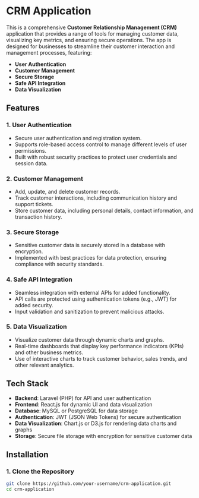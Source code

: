 # CRM Application

This is a comprehensive **Customer Relationship Management (CRM)** application that provides a range of tools for managing customer data, visualizing key metrics, and ensuring secure operations. The app is designed for businesses to streamline their customer interaction and management processes, featuring:

- **User Authentication**
- **Customer Management**
- **Secure Storage**
- **Safe API Integration**
- **Data Visualization**

## Features

### 1. User Authentication
- Secure user authentication and registration system.
- Supports role-based access control to manage different levels of user permissions.
- Built with robust security practices to protect user credentials and session data.

### 2. Customer Management
- Add, update, and delete customer records.
- Track customer interactions, including communication history and support tickets.
- Store customer data, including personal details, contact information, and transaction history.

### 3. Secure Storage
- Sensitive customer data is securely stored in a database with encryption.
- Implemented with best practices for data protection, ensuring compliance with security standards.

### 4. Safe API Integration
- Seamless integration with external APIs for added functionality.
- API calls are protected using authentication tokens (e.g., JWT) for added security.
- Input validation and sanitization to prevent malicious attacks.

### 5. Data Visualization
- Visualize customer data through dynamic charts and graphs.
- Real-time dashboards that display key performance indicators (KPIs) and other business metrics.
- Use of interactive charts to track customer behavior, sales trends, and other relevant analytics.

## Tech Stack

- **Backend**: Laravel (PHP) for API and user authentication
- **Frontend**: React.js for dynamic UI and data visualization
- **Database**: MySQL or PostgreSQL for data storage
- **Authentication**: JWT (JSON Web Tokens) for secure authentication
- **Data Visualization**: Chart.js or D3.js for rendering data charts and graphs
- **Storage**: Secure file storage with encryption for sensitive customer data

## Installation

### 1. Clone the Repository

```bash
git clone https://github.com/your-username/crm-application.git
cd crm-application
